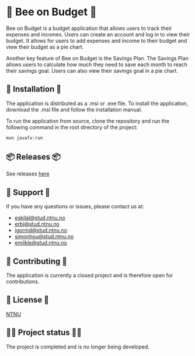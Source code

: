 # 🐝 Bee on Budget 🐝

Bee on Budget is a budget application that allows users to track their expenses and incomes. Users can create an account
and log in to view their budget. It allows for users to add expenses and income to their budget and
view their budget as a pie chart.

Another key feature of Bee on Budget is the Savings Plan. The Savings Plan allows users to calculate how
much they need to save each month to reach their savings goal. Users can also view their savings goal in a pie chart.

## 💾 Installation 💾 

The application is distributed as a .msi or .exe file. To install the application, download the .msi file and follow the
installation manual.

To run the application from source, clone the repository and run the following command in the root directory of the
project:

```bash
mvn javafx:run
```

## 📦 Releases 📦

See releases [here](https://git.gvk.idi.ntnu.no/course/idatg1002/idatg1002-2023-workspace/idatg1002_grp1_eskil_erik_simon_emil/budgetapplication/-/releases)

## 📧 Support 💌

If you have any questions or issues, please contact us at:

- <eskilal@stud.ntnu.no>
- <erbj@stud.ntnu.no>
- <igormd@stud.ntnu.no>
- <simonhou@stud.ntnu.no>
- <emilkle@stud.ntnu.no>

##  🔨 Contributing 🔧

The application is currently a closed project and is therefore open for contributions.

## 📜 License 📃

[NTNU](https://www.ntnu.edu/)

## 👷‍♂️ Project status 👨‍💻

The project is completed and is no longer being developed.

